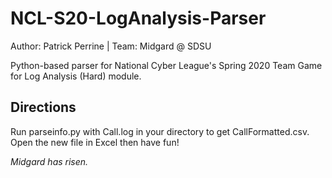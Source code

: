 # NCL-S20-LogAnalysis-Parser

Author: Patrick Perrine | Team: Midgard @ SDSU

Python-based parser for National Cyber League's Spring 2020 Team Game for Log Analysis (Hard) module.

## Directions

Run parseinfo.py with Call.log in your directory to get CallFormatted.csv.
Open the new file in Excel then have fun!

*Midgard has risen.*
